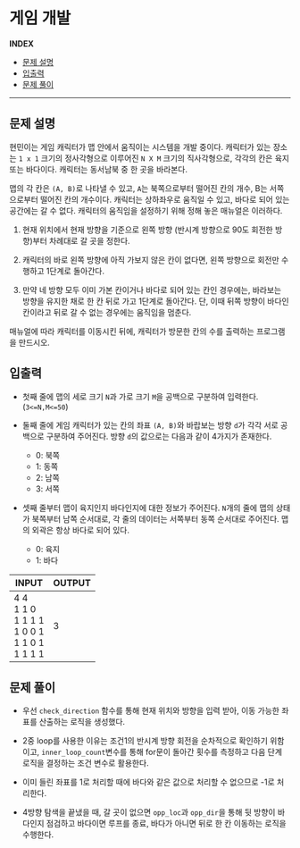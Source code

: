 # 게임 개발

**INDEX**
- [문제 설명](#문제-설명)
- [입출력](#입출력)
- [문제 풀이](#문제-풀이)
---

## 문제 설명

현민이는 게임 캐릭터가 맵 안에서 움직이는 시스템을 개발 중이다. 캐릭터가 있는 장소는 `1 x 1` 크기의 정사각형으로 이루어진 `N X M` 크기의 직사각형으로, 각각의 칸은 육지 또는 바다이다. 캐릭터는 동서남북 중 한 곳을 바라본다.

맵의 각 칸은 `(A, B)`로 나타낼 수 있고, `A`는 북쪽으로부터 떨어진 칸의 개수, B는 서쪽으로부터 떨어진 칸의 개수이다. 캐릭터는 상하좌우로 움직일 수 있고, 바다로 되어 있는 공간에는 갈 수 없다. 캐릭터의 움직임을 설정하기 위해 정해 놓은 매뉴얼은 이러하다.

1. 현재 위치에서 현재 방향을 기준으로 왼쪽 방향 (반시계 방향으로 90도 회전한 방향)부터 차례대로 갈 곳을 정한다.

2. 캐릭터의 바로 왼쪽 방향에 아직 가보지 않은 칸이 없다면, 왼쪽 방향으로 회전만 수행하고 1단계로 돌아간다.

3. 만약 네 방향 모두 이미 가본 칸이거나 바다로 되어 있는 칸인 경우에는, 바라보는 방향을 유지한 채로 한 칸 뒤로 가고 1단계로 돌아간다. 단, 이때 뒤쪽 방향이 바다인 칸이라고 뒤로 갈 수 없는 경우에는 움직임을 멈춘다.

매뉴얼에 따라 캐릭터를 이동시킨 뒤에, 캐릭터가 방문한 칸의 수를 출력하는 프로그램을 만드시오.

## 입출력

- 첫째 줄에 맵의 세로 크기 `N`과 가로 크기 `M`을 공백으로 구분하여 입력한다. (`3<=N,M<=50`)

- 둘째 줄에 게임 캐릭터가 있는 칸의 좌표 `(A, B)`와 바랍보는 방향 `d`가 각각 서로 공백으로 구분하여 주어진다. 방향 `d`의 값으로는 다음과 같이 4가지가 존재한다.
    - 0: 북쪽
    - 1: 동쪽
    - 2: 남쪽
    - 3: 서쪽

- 셋째 줄부터 맵이 육지인지 바다인지에 대한 정보가 주어진다. `N`개의 줄에 맵의 상태가 북쪽부터 남쪽 순서대로, 각 줄의 데이터는 서쪽부터 동쪽 순서대로 주어진다. 맵의 외곽은 항상 바다로 되어 있다.
    - 0: 육지
    - 1: 바다

| INPUT | OUTPUT |
|-------|--------|
| 4 4<br>1 1 0<br>1 1 1 1<br>1 0 0 1<br>1 1 0 1<br>1 1 1 1    | 3      |

## 문제 풀이

- 우선 `check_direction` 함수를 통해 현재 위치와 방향을 입력 받아, 이동 가능한 좌표를 산출하는 로직을 생성했다.

- 2중 loop를 사용한 이유는 조건1의 반시계 방향 회전을 순차적으로 확인하기 위함이고, `inner_loop_count`변수를 통해 for문이 돌아간 횟수를 측정하고 다음 단계 로직을 결정하는 조건 변수로 활용한다.

- 이미 들린 좌표를 1로 처리할 때에 바다와 같은 값으로 처리할 수 없으므로 -1로 처리한다.

- 4방향 탐색을 끝냈을 때, 갈 곳이 없으면 `opp_loc`과 `opp_dir`을 통해 뒷 방향이 바다인지 점검하고 바다이면 루프를 종료, 바다가 아니면 뒤로 한 칸 이동하는 로직을 수행한다.

